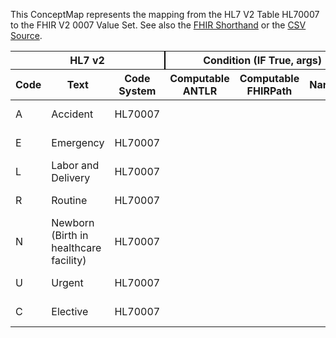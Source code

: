 
This ConceptMap represents the mapping from the HL7 V2 Table HL70007 to the FHIR V2 0007 Value Set. See also the <a href='https://github.com/HL7/v2-to-fhir/blob/master/tank/Table HL70007 to V2 0007.fsh'>FHIR Shorthand</a> or the <a href='https://github.com/HL7/v2-to-fhir/blob/master/mappings/codesystems/HL7 Concept Map - FHIR R4_ AdmissionType - Sheet1.csv'>CSV Source</a>.
<table class='grid'><thead>
<tr><th colspan='3' style='border-right: 2px solid black;'>HL7 v2</th><th colspan='3' style='border-right: 2px solid black;'>Condition (IF True, args)</th><th colspan='4'>HL7 FHIR</th><th rowspan='2'>Comments</th></tr>
<tr><th>Code</th><th>Text</th><th>Code System</th><th>Computable ANTLR</th><th>Computable FHIRPath</th><th>Narrative</th><th>Code</th><th>Proposed Extension</th><th>Display</th><th>Code System</th></tr></thead>
<tbody>
<tr><td>A</td><td>Accident</td><td style='border-right: 2px'>HL70007</td><td></td><td></td><td style='border-right: 2px'></td><td>A</td><td></td><td>Accident</td><td><a href='https://hl7.org/fhir/R4/v2/0007/index.html'>http://terminology.hl7.org/CodeSystem/v2-0007</a></td><td></td></tr>
<tr><td>E</td><td>Emergency</td><td style='border-right: 2px'>HL70007</td><td></td><td></td><td style='border-right: 2px'></td><td>E</td><td></td><td>Emergency</td><td><a href='https://hl7.org/fhir/R4/v2/0007/index.html'>http://terminology.hl7.org/CodeSystem/v2-0007</a></td><td></td></tr>
<tr><td>L</td><td>Labor and Delivery</td><td style='border-right: 2px'>HL70007</td><td></td><td></td><td style='border-right: 2px'></td><td>L</td><td></td><td>Labor and Delivery</td><td><a href='https://hl7.org/fhir/R4/v2/0007/index.html'>http://terminology.hl7.org/CodeSystem/v2-0007</a></td><td></td></tr>
<tr><td>R</td><td>Routine</td><td style='border-right: 2px'>HL70007</td><td></td><td></td><td style='border-right: 2px'></td><td>R</td><td></td><td>Routine</td><td><a href='https://hl7.org/fhir/R4/v2/0007/index.html'>http://terminology.hl7.org/CodeSystem/v2-0007</a></td><td></td></tr>
<tr><td>N</td><td>Newborn (Birth in healthcare facility)</td><td style='border-right: 2px'>HL70007</td><td></td><td></td><td style='border-right: 2px'></td><td>N</td><td></td><td>Newborn (Birth in healthcare facility)</td><td><a href='https://hl7.org/fhir/R4/v2/0007/index.html'>http://terminology.hl7.org/CodeSystem/v2-0007</a></td><td></td></tr>
<tr><td>U</td><td>Urgent</td><td style='border-right: 2px'>HL70007</td><td></td><td></td><td style='border-right: 2px'></td><td>U</td><td></td><td>Urgent</td><td><a href='https://hl7.org/fhir/R4/v2/0007/index.html'>http://terminology.hl7.org/CodeSystem/v2-0007</a></td><td></td></tr>
<tr><td>C</td><td>Elective</td><td style='border-right: 2px'>HL70007</td><td></td><td></td><td style='border-right: 2px'></td><td>C</td><td></td><td>Elective</td><td><a href='https://hl7.org/fhir/R4/v2/0007/index.html'>http://terminology.hl7.org/CodeSystem/v2-0007</a></td><td></td></tr>
</tbody></table>
